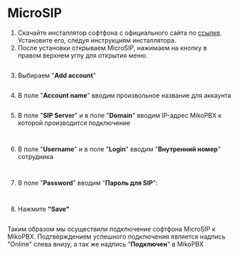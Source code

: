 # MicroSIP

1. Скачайте инсталлятор софтфона с официального сайта по [ссылке](https://microsip-portable.ru.uptodown.com/windows/download). Установите его, следуя инструкциям инсталлятора.
2. После установки открываем MicroSIP, нажимаем на кнопку в правом верхнем углу для открытия меню.

<figure><img src="../../.gitbook/assets/1 (32).png" alt=""><figcaption></figcaption></figure>

3. Выбираем "**Add account**"

<figure><img src="../../.gitbook/assets/2 (38).png" alt=""><figcaption></figcaption></figure>

4. В поле "**Account name**" вводим произвольное название для аккаунта

<figure><img src="../../.gitbook/assets/3 (15).png" alt=""><figcaption></figcaption></figure>

5. В поле "**SIP Server**" и в поле "**Domain**" вводим IP-адрес MikoPBX к которой производится подключение

<figure><img src="../../.gitbook/assets/5 (3).png" alt=""><figcaption></figcaption></figure>

<figure><img src="../../.gitbook/assets/11 (1).png" alt=""><figcaption></figcaption></figure>

6. В поле "**Username**" и в поле "**Login**" вводим "**Внутренний номер**" сотрудника

<figure><img src="../../.gitbook/assets/6 (22).png" alt=""><figcaption></figcaption></figure>

<figure><img src="../../.gitbook/assets/4 (22).png" alt=""><figcaption></figcaption></figure>

7. В поле "**Password**" вводим "**Пароль для SIP**":

<figure><img src="../../.gitbook/assets/7 (6).png" alt=""><figcaption></figcaption></figure>

<figure><img src="../../.gitbook/assets/5 (17).png" alt=""><figcaption></figcaption></figure>

8. Нажмите **"Save"**

<figure><img src="../../.gitbook/assets/8 (5).png" alt=""><figcaption></figcaption></figure>

Таким образом мы осуществили подключение софтфона MicroSIP к MikoPBX. Подтверждением успешного подключения является надпись "Online" слева внизу, а так же надпись "**Подключен**" в MikoPBX

<figure><img src="../../.gitbook/assets/9 (16).png" alt=""><figcaption></figcaption></figure>

<figure><img src="../../.gitbook/assets/12 (6).png" alt=""><figcaption></figcaption></figure>
